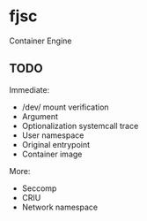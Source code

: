 # fjsc
Container Engine

## TODO
Immediate:
- /dev/ mount verification
- Argument
- Optionalization systemcall trace
- User namespace
- Original entrypoint
- Container image

More:
- Seccomp
- CRIU
- Network namespace


